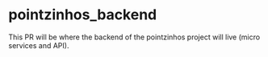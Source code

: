 # pointzinhos_backend
This PR will be where the backend of the pointzinhos project will live (micro services and API).
